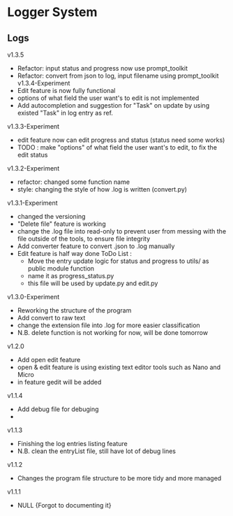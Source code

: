 # Logger System

## Logs
v1.3.5
- Refactor: input status and progress now use prompt_toolkit
- Refactor: convert from json to log, input filename using prompt_toolkit
v1.3.4-Experiment
- Edit feature is now fully functional
- options of what field the user want's to edit is not implemented
- Add autocompletion and suggestion for "Task" on update by using existed "Task" in log entry as ref.

v1.3.3-Experiment
- edit feature now can edit progress and status (status need some works)
- TODO : make "options" of what field the user want's to edit, to fix the edit status

v1.3.2-Experiment
- refactor: changed some function name 
- style: changing the style of how .log is written (convert.py)

v1.3.1-Experiment
- changed the versioning
- "Delete file" feature is working
- change the .log file into read-only to prevent user from messing with the file
  outside of the tools, to ensure file integrity
- Add converter feature to convert .json to .log manually
- Edit feature is half way done
ToDo List : 
	- Move the entry update logic for status and progress to utils/ as public module function
	- name it as progress_status.py
	- this file will be used by update.py and edit.py
	
v1.3.0-Experiment
- Reworking the structure of the program
- Add convert to raw text
- change the extension file into .log for more easier classification
- N.B. delete function is not working for now, will be done tomorrow

v1.2.0
- Add open edit feature
- open & edit feature is using existing text editor tools such as Nano and Micro
- in feature gedit will be added

v1.1.4
- Add debug file for debuging
- 
 
v1.1.3
- Finishing the log entries listing feature
- N.B. clean the entryList file, still have lot of debug lines

v1.1.2
- Changes the program file structure to be more tidy and more managed

v1.1.1
- NULL {Forgot to documenting it}

